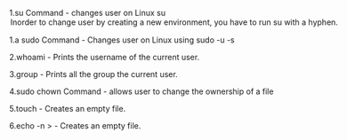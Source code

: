 1.su Command - changes user on Linux su <option> <user> 
 Inorder to change user by creating a new environment, you have to          run su with a hyphen.

1.a sudo Command - Changes user on Linux using sudo -u <user> -s

2.whoami - Prints the username of the current user.

3.group - Prints all the group the current user.

4.sudo chown Command - allows user to change the ownership of a file

5.touch <filename> - Creates an empty file.

6.echo -n > <filename> - Creates an empty file.
